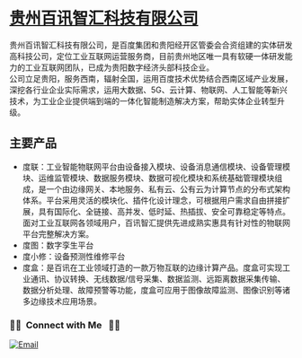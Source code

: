 
# [贵州百讯智汇科技有限公司](http://www.aibaixun.com/)

贵州百讯智汇科技有限公司，是百度集团和贵阳经开区管委会合资组建的实体研发高科技公司，定位工业互联网运营服务商，目前贵州地区唯一具有软硬一体研发能力的工业互联网团队，已成为贵阳数字经济头部科技企业。<br/>
公司立足贵阳，服务西南，辐射全国，运用百度技术优势结合西南区域产业发展，深挖各行业企业实际需求，运用大数据、5G、云计算、物联网、人工智能等新兴技术，为工业企业提供端到端的一体化智能制造解决方案，帮助实体企业转型升级。

## 主要产品
- 度联：工业智能物联网平台由设备接入模块、设备消息通信模块、设备管理模块、运维监管模块、数据服务模块、数据可视化模块和系统基础管理模块组成，是一个由边缘网关、本地服务、私有云、公有云为计算节点的分布式架构体系。平台采用灵活的模块化、插件化设计理念，可根据用户需求自由拼接扩展，具有国际化、全链接、高并发、低时延、热插拔、安全可靠稳定等特点。面对工业互联网各领域用户，百讯智汇提供先进成熟实惠具有针对性的物联网平台完整解决方案。
- 度图：数字孪生平台
- 度小修：设备预测性维修平台
- 度盒：是百讯在工业领域打造的一款万物互联的边缘计算产品。度盒可实现工业通讯、协议转换、无线数据/信号采集、数据监测、远距离数据采集传输、数据分析处理、故障预警等功能，度盒可应用于图像故障监测、图像识别等诸多边缘技术应用场景。


<h3> 🤝🏻 &nbsp;Connect with Me &nbsp; 🤝🏻  </h3>
<a href="mailto:wxiao1002@yeah.net"><img alt="Email" src="https://img.shields.io/badge/wxiao1002@yeah.net-blue?style=flat-square&logo=gmail"></a>


